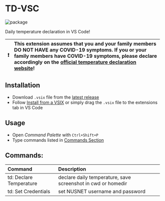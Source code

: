 # TD-VSC

![package](https://github.com/lirc572/TD-VSC/workflows/Package%20Extension/badge.svg)

Daily temperature declaration in VS Code!

❗ | This extension assumes that you and your family members **DO NOT HAVE** any COVID-19 symptoms. If you or your family members have COVID-19 symptoms, please declare accordingly on the [official temperature declaration website](https://myaces.nus.edu.sg/htd)!
:---: | :---

## Installation

- Download `.vsix` file from the [latest release](https://github.com/lirc572/TD-VSC/releases/latest)
- Follow [Install from a VSIX](https://code.visualstudio.com/docs/editor/extension-gallery#_install-from-a-vsix) or simply drag the `.vsix` file to the extensions tab in VS Code

## Usage

- Open *Command Palette* with `Ctrl+Shift+P`
- Type commands listed in [Commands Section](#commands)

## Commands:

| Command                 | Description                                                  |
|:----------------------- |:------------------------------------------------------------ |
| td: Declare Temperature | declare daily temperature, save screenshot in cwd or homedir |
| td: Set Credentials     | set NUSNET username and password                             |

